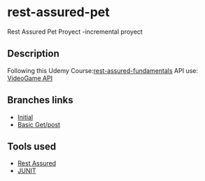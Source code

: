 # rest-assured-pet
Rest Assured Pet Proyect -incremental proyect

## Description

Following this Udemy Course:[rest-assured-fundamentals](https://www.udemy.com/course/rest-assured-fundamentals/)
API use: [VideoGame API](https://www.videogamedb.uk/swagger-ui/index.html )

## Branches links
* [Initial]()
* [Basic Get/post]()


## Tools used 
* [Rest Assured](https://rest-assured.io/ )
* [JUNIT](https://junit.org/junit4/)

